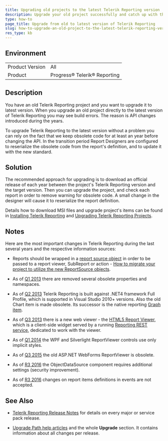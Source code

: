 ```yaml
---
title: Upgrading old projects to the latest Telerik Reporting version
description: Upgrade your old project successfully and catch up with the API changes in the later versions. This is a guide to upgrade old Telerik Reporting project to the latest version.
type: how-to
page_title: Upgrade from old to latest version of Telerik Reporting
slug: how-to-upgrade-an-old-project-to-the-latest-telerik-reporting-version
res_type: kb
---
```


## Environment
<table>
	<tbody>
		<tr>
			<td>Product Version</td>
			<td>All</td>
		</tr>
		<tr>
			<td>Product</td>
			<td>Progress® Telerik® Reporting</td>
		</tr>
	</tbody>
</table>

## Description
You have an old Telerik Reporting project and you want to upgrade it to latest version. When you upgrade an old project directly to the latest version of Telerik Reporting you may see build errors. The reason is API changes introduced during the years. 

To upgrade Telerik Reporting to the latest version without a problem you can rely on the fact that we keep obsolete code for at least an year before changing the API. In the transition period Report Designers are configured to reserialize the obsolete code from the report's definition, and to update it with the new standard.  

## Solution  
The recommended approach for upgrading is to download an official release of each year between the project's Telerik Reporting version and the target version. Then you can upgrade the project, and check each report in order to remove warning for obsolete code. A small change in the designer will cause it to reserialize the report definition.  

Details how to download MSI files and upgrade project's items can be found in <a href="http://docs.telerik.com/reporting/installation-installing-from-msi" target="_blank">Installing Telerik Reporting</a> and <a href="http://docs.telerik.com/reporting/installation-upgrading-newer-version" target="_blank">Upgrading Telerik Reporting Projects</a>.  

## Notes
Here are the most important changes in Telerik Reporting during the last several years and the respective information sources: 

- Reports should be wrapped in a <a href="https://docs.telerik.com/reporting/report-sources" target="_blank">report source object</a> in order to be passed to a report viewer, SubReport or action - <a href="/support/kb/reporting/details/how-to-migrate-your-project-to-utilize-the-new-reportsource-objects" target="_blank">How to migrate your project to utilize the new ReportSource objects</a>.

- As of <a href="/support/whats-new/reporting/release-history/telerik-reporting-q1-2013" target="_blank">Q1 2013</a> there are removed several obsolete properties and namespaces.

- As of <a href="/support/whats-new/reporting/release-history/telerik-reporting-q2-2013" target="_blank">Q2 2013</a> Telerik Reporting is built against .NET4 framework Full Profile, which is supported in Visual Studio 2010+ versions. Also the old Chart item is made obsolete. Its successor is the native reporting <a href="https://docs.telerik.com/reporting/graphoverview" target="_blank">Graph item</a>.

- As of <a href="/support/whats-new/reporting/release-history/telerik-reporting-q3-2013" target="_blank">Q3 2013</a> there is a new web viewer - the <a href="https://docs.telerik.com/reporting/html5-report-viewer-system-requirements" target="_blank">HTML5 Report Viewer</a>, which is a client-side widget served by a running <a href="https://docs.telerik.com/reporting/telerik-reporting-rest-conception" target="_blank">Reporting REST service</a>, dedicated to work with the viewer.

- As of <a href="/support/whats-new/reporting/release-history/telerik-reporting-q1-2014" target="_blank">Q1 2014</a> the WPF and Silverlight ReportViewer controls use only implicit styles.

- As of <a href="/support/whats-new/reporting/release-history/telerik-reporting-q3-2015-(version-9-2-15-930)" target="_blank">Q3 2015</a> the old ASP.NET WebForms ReportViewer is obsolete.

- As of <a href="http://docs.telerik.com/reporting/upgrade-path-2016-r3" target="_blank">R3 2016</a> the ObjectDataSource component requires additional settings (security improvement).

- As of <a href="/support/kb/reporting/deploy-to-web-desktop-cloud/details/telerik-reporting-r3-2016---upgrade-issues-with-objectdatasource-component" target="_blank">R3 2016</a> changes on report items definitions in events are not accepted.

## See Also
- <a href="/support/whats-new/reporting/release-history" target="_blank">Telerik Reporting Release Notes</a> for details on every major or service pack release.

- <a href="/reporting/upgradepathoverview" target="_blank">Upgrade Path help articles</a> and the whole **Upgrade** section. It contains information about all changes per release.
